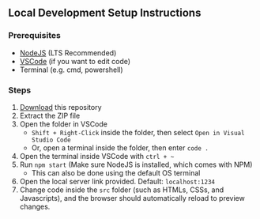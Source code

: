 ## Local Development Setup Instructions

### Prerequisites
- [NodeJS](https://nodejs.org/en/) (LTS Recommended)
- [VSCode](https://code.visualstudio.com/download) (if you want to edit code)
- Terminal (e.g. cmd, powershell)

### Steps
1. <a href="https://github.com/christiankyle-ching/Webdev-Multimedia--Comics/archive/main.zip" download>Download</a> this repository
2. Extract the ZIP file
3. Open the folder in VSCode
    - `Shift + Right-Click` inside the folder, then select `Open in Visual Studio Code`
    - Or, open a terminal inside the folder, then enter `code .`
4. Open the terminal inside VSCode with `ctrl + ~`
5. Run `npm start` (Make sure NodeJS is installed, which comes with NPM)
    - This can also be done using the default OS terminal
6. Open the local server link provided. Default: `localhost:1234`
7. Change code inside the `src` folder (such as HTMLs, CSSs, and Javascripts), and the browser should automatically reload to preview changes.
